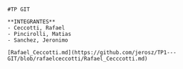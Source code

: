     #TP GIT

    **INTEGRANTES**
    - Ceccotti, Rafael
    - Pincirolli, Matias
    - Sanchez, Jeronimo

    [Rafael_Ceccotti.md](https://github.com/jerosz/TP1---GIT/blob/rafaelceccotti/Rafael_Cecccotti.md)